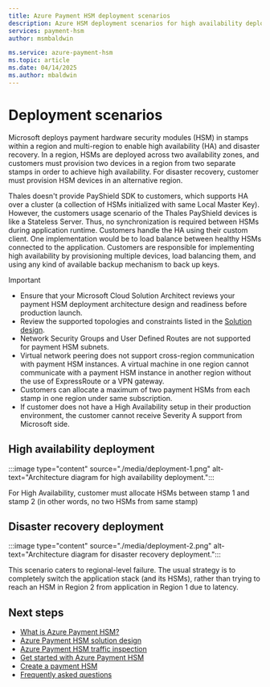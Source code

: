 ```yaml
---
title: Azure Payment HSM deployment scenarios
description: Azure HSM deployment scenarios for high availability deployment and disaster recovery deployment
services: payment-hsm
author: msmbaldwin

ms.service: azure-payment-hsm
ms.topic: article
ms.date: 04/14/2025
ms.author: mbaldwin
---
```

# Deployment scenarios

Microsoft deploys payment hardware security modules (HSM) in stamps within a region and multi-region to enable high availability (HA) and disaster recovery. In a region, HSMs are deployed across two availability zones, and customers must provision two devices in a region from two separate stamps in order to achieve high availability. For disaster recovery, customer must provision HSM devices in an alternative region.

Thales doesn't provide PayShield SDK to customers, which supports HA over a cluster (a collection of HSMs initialized with same Local Master Key). However, the customers usage scenario of the Thales PayShield devices is like a Stateless Server. Thus, no synchronization is required between HSMs during application runtime. Customers handle the HA using their custom client. One implementation would be to load balance between healthy HSMs connected to the application. Customers are responsible for implementing high availability by provisioning multiple devices, load balancing them, and using any kind of available backup mechanism to back up keys.

> [!IMPORTANT]
> - Ensure that your Microsoft Cloud Solution Architect reviews your payment HSM deployment architecture design and readiness before production launch.
> - Review the supported topologies and constraints listed in the [Solution design](solution-design.md).
> - Network Security Groups and User Defined Routes are not supported for payment HSM subnets.
> - Virtual network peering does not support cross-region communication with payment HSM instances. A virtual machine in one region cannot communicate with a payment HSM instance in another region without the use of ExpressRoute or a VPN gateway.
> - Customers can allocate a maximum of two payment HSMs from each stamp in one region under same subscription.
> - If customer does not have a High Availability setup in their production environment, the customer cannot receive Severity A support from Microsoft side.

## High availability deployment

:::image type="content" source="./media/deployment-1.png" alt-text="Architecture diagram for high availability deployment.":::

For High Availability, customer must allocate HSMs between stamp 1 and stamp 2 (in other words, no two HSMs from same stamp)

## Disaster recovery deployment

:::image type="content" source="./media/deployment-2.png" alt-text="Architecture diagram for disaster recovery deployment.":::

This scenario caters to regional-level failure. The usual strategy is to completely switch the application stack (and its HSMs), rather than trying to reach an HSM in Region 2 from application in Region 1 due to latency.

## Next steps

- [What is Azure Payment HSM?](overview.md)
- [Azure Payment HSM solution design](solution-design.md)
- [Azure Payment HSM traffic inspection](inspect-traffic.md)
- [Get started with Azure Payment HSM](getting-started.md)
- [Create a payment HSM](create-payment-hsm.md)
- [Frequently asked questions](faq.yml)

